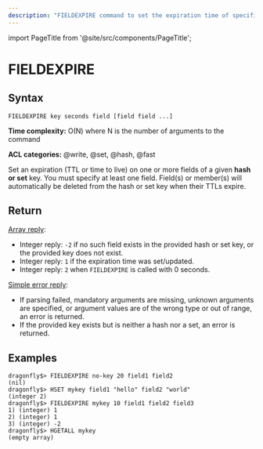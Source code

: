 ```yaml
---
description: "FIELDEXPIRE command to set the expiration time of specific values for hset and set family."
---
```


import PageTitle from '@site/src/components/PageTitle';

# FIELDEXPIRE

<PageTitle title="Dragonfly specific FIELDEXPIRE Command (Documentation) | Dragonfly" />

## Syntax

    FIELDEXPIRE key seconds field [field field ...]

**Time complexity:** O(N) where N is the number of arguments to the command

**ACL categories:** @write, @set, @hash, @fast

Set an expiration (TTL or time to live) on one or more fields of a given **hash or set** key.
You must specify at least one field. 
Field(s) or member(s) will automatically be deleted from the hash or set key when their TTLs expire.

## Return

[Array reply](https://redis.io/docs/latest/develop/reference/protocol-spec/#arrays):

- Integer reply: `-2` if no such field exists in the provided hash or set key, or the provided key does not exist.
- Integer reply: `1` if the expiration time was set/updated.
- Integer reply: `2` when `FIELDEXPIRE` is called with 0 seconds.

[Simple error reply](https://redis.io/docs/latest/develop/reference/protocol-spec/#simple-errors):

- If parsing failed, mandatory arguments are missing, unknown arguments are specified, or argument values are of the wrong type or out of range, an error is returned.
- If the provided key exists but is neither a hash nor a set, an error is returned.

## Examples

```shell
dragonfly$> FIELDEXPIRE no-key 20 field1 field2
(nil)
dragonfly$> HSET mykey field1 "hello" field2 "world"
(integer 2)
dragonfly$> FIELDEXPIRE mykey 10 field1 field2 field3
1) (integer) 1
2) (integer) 1
3) (integer) -2
dragonfly$> HGETALL mykey
(empty array)
```

